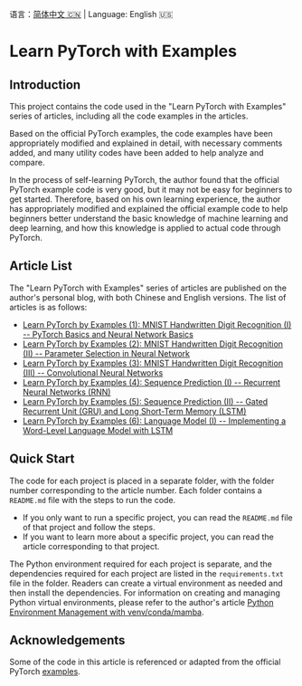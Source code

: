 语言：[简体中文 🇨🇳](README.md) | Language: English 🇺🇸

# Learn PyTorch with Examples

## Introduction

This project contains the code used in the "Learn PyTorch with Examples" series of articles, including all the code examples in the articles.

Based on the official PyTorch examples, the code examples have been appropriately modified and explained in detail, with necessary comments added, and many utility codes have been added to help analyze and compare.

In the process of self-learning PyTorch, the author found that the official PyTorch example code is very good, but it may not be easy for beginners to get started. Therefore, based on his own learning experience, the author has appropriately modified and explained the official example code to help beginners better understand the basic knowledge of machine learning and deep learning, and how this knowledge is applied to actual code through PyTorch.

## Article List

The "Learn PyTorch with Examples" series of articles are published on the author's personal blog, with both Chinese and English versions. The list of articles is as follows:

- [Learn PyTorch by Examples (1): MNIST Handwritten Digit Recognition (I) -- PyTorch Basics and Neural Network Basics](https://jinli.io/en/p/learn-pytorch-by-examples-1-mnist-handwritten-digit-recognition-i--pytorch-basics-and-neural-network-basics/)
- [Learn PyTorch by Examples (2): MNIST Handwritten Digit Recognition (II) -- Parameter Selection in Neural Network](https://jinli.io/en/p/learn-pytorch-by-examples-2-mnist-handwritten-digit-recognition-ii--parameter-selection-in-neural-network/)
- [Learn PyTorch by Examples (3): MNIST Handwritten Digit Recognition (III) -- Convolutional Neural Networks](https://jinli.io/en/p/learn-pytorch-by-examples-3-mnist-handwritten-digit-recognition-iii--convolutional-neural-networks/)
- [Learn PyTorch by Examples (4): Sequence Prediction (I) -- Recurrent Neural Networks (RNN)](https://jinli.io/en/p/learn-pytorch-by-examples-4-sequence-prediction-i--recurrent-neural-networks-rnn/)
- [Learn PyTorch by Examples (5): Sequence Prediction (II) -- Gated Recurrent Unit (GRU) and Long Short-Term Memory (LSTM)](https://jinli.io/en/p/learn-pytorch-by-examples-5-sequence-prediction-ii--gated-recurrent-unit-gru-and-long-short-term-memory-lstm/)
- [Learn PyTorch by Examples (6): Language Model (I) -- Implementing a Word-Level Language Model with LSTM](https://jinli.io/en/p/learn-pytorch-by-examples-6-language-model-i--implementing-a-word-level-language-model-with-lstm/)


## Quick Start

The code for each project is placed in a separate folder, with the folder number corresponding to the article number. Each folder contains a `README.md` file with the steps to run the code.

- If you only want to run a specific project, you can read the `README.md` file of that project and follow the steps.
- If you want to learn more about a specific project, you can read the article corresponding to that project.

The Python environment required for each project is separate, and the dependencies required for each project are listed in the `requirements.txt` file in the folder. Readers can create a virtual environment as needed and then install the dependencies. For information on creating and managing Python virtual environments, please refer to the author's article [Python Environment Management with venv/conda/mamba](https://jinli.io/en/p/python-environment-management-with-venv/conda/mamba/).

## Acknowledgements

Some of the code in this article is referenced or adapted from the official PyTorch [examples](https://github.com/pytorch/examples).
